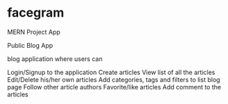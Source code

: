 # facegram

MERN Project App

Public Blog App

blog application where users can

Login/Signup to the application
Create articles
View list of all the articles
Edit/Delete his/her own articles
Add categories, tags and filters to list blog page
Follow other article authors
Favorite/like articles
Add comment to the articles
